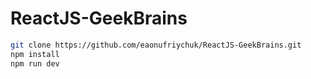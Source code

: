 # ReactJS-GeekBrains

```bash
git clone https://github.com/eaonufriychuk/ReactJS-GeekBrains.git
npm install
npm run dev
```
